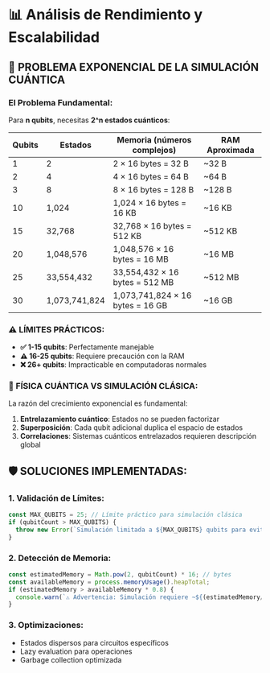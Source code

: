 # 📊 Análisis de Rendimiento y Escalabilidad

## 🚨 **PROBLEMA EXPONENCIAL DE LA SIMULACIÓN CUÁNTICA**

### **El Problema Fundamental:**

Para **n qubits**, necesitas **2^n estados cuánticos**:

| Qubits | Estados | Memoria (números complejos) | RAM Aproximada |
|--------|---------|------------------------------|----------------|
| 1      | 2       | 2 × 16 bytes = 32 B          | ~32 B         |
| 2      | 4       | 4 × 16 bytes = 64 B          | ~64 B         |
| 3      | 8       | 8 × 16 bytes = 128 B         | ~128 B        |
| 10     | 1,024   | 1,024 × 16 bytes = 16 KB    | ~16 KB        |
| 15     | 32,768  | 32,768 × 16 bytes = 512 KB  | ~512 KB       |
| 20     | 1,048,576 | 1,048,576 × 16 bytes = 16 MB | ~16 MB       |
| 25     | 33,554,432 | 33,554,432 × 16 bytes = 512 MB | ~512 MB   |
| 30     | 1,073,741,824 | 1,073,741,824 × 16 bytes = 16 GB | ~16 GB |

### **⚠️ LÍMITES PRÁCTICOS:**

- **✅ 1-15 qubits**: Perfectamente manejable
- **⚠️ 16-25 qubits**: Requiere precaución con la RAM
- **❌ 26+ qubits**: Impracticable en computadoras normales

### **🔬 FÍSICA CUÁNTICA VS SIMULACIÓN CLÁSICA:**

La razón del crecimiento exponencial es fundamental:

1. **Entrelazamiento cuántico**: Estados no se pueden factorizar
2. **Superposición**: Cada qubit adicional duplica el espacio de estados
3. **Correlaciones**: Sistemas cuánticos entrelazados requieren descripción global

## 🛡️ **SOLUCIONES IMPLEMENTADAS:**

### 1. **Validación de Límites:**
```typescript
const MAX_QUBITS = 25; // Límite práctico para simulación clásica
if (qubitCount > MAX_QUBITS) {
  throw new Error(`Simulación limitada a ${MAX_QUBITS} qubits para evitar problemas de memoria`);
}
```

### 2. **Detección de Memoria:**
```typescript
const estimatedMemory = Math.pow(2, qubitCount) * 16; // bytes
const availableMemory = process.memoryUsage().heapTotal;
if (estimatedMemory > availableMemory * 0.8) {
  console.warn(`⚠️ Advertencia: Simulación requiere ~${(estimatedMemory/1024/1024).toFixed(2)} MB`);
}
```

### 3. **Optimizaciones:**
- Estados dispersos para circuitos específicos
- Lazy evaluation para operaciones
- Garbage collection optimizada
